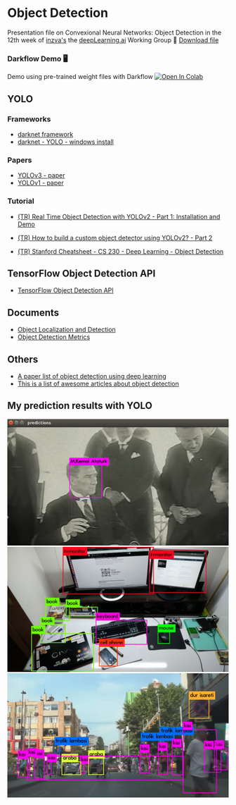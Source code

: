 
# Object Detection


Presentation file on Convexional Neural Networks: Object Detection in the 12th week of [inzva's](https://inzva.com/) the [deepLearning.ai](https://www.deeplearning.ai/) Working Group
:paperclip: [Download file](presentation.odp)


### Darkflow Demo 🖥️
Demo using pre-trained weight files with Darkflow
[![Open In Colab](https://colab.research.google.com/assets/colab-badge.svg)](https://colab.research.google.com/github/yavuzKomecoglu/Object-Detection/blob/master/DLTR_YOLOv2-Darkflow.ipynb)


## YOLO
### Frameworks
* [darknet framework](https://pjreddie.com/darknet/yolo/)
* [darknet - YOLO - windows install](https://github.com/AlexeyAB/darknet#how-to-compile-on-windows-using-vcpkg)


### Papers
* [YOLOv3 - paper](https://pjreddie.com/media/files/papers/YOLOv3.pdf)
* [YOLOv1 - paper](https://pjreddie.com/media/files/papers/yolo_1.pdf)

### Tutorial
* [(TR) Real Time Object Detection with YOLOv2 - Part 1: Installation and Demo](https://medium.com/deep-learning-turkiye/yolov2-ile-ger%C3%A7ek-zamanl%C4%B1-nesne-tespiti-b%C3%B6l%C3%BCm-1-kurulum-ve-demo-f3d0c72e4a28)

* [(TR) How to build a custom object detector using YOLOv2? - Part 2](https://medium.com/deep-learning-turkiye/yolov2-ile-kendi-%C3%B6zel-ki%C5%9Fi-yada-nesnemizin-alg%C4%B1lanmas%C4%B1n%C4%B1-nas%C4%B1l-sa%C4%9Flar%C4%B1z-b%C3%B6l%C3%BCm-2-c717f5231e46)

* [(TR) Stanford Cheatsheet - CS 230 - Deep Learning - Object Detection](https://stanford.edu/~shervine/l/tr/teaching/cs-230/cheatsheet-convolutional-neural-networks#object-detection)

## TensorFlow Object Detection API
* [TensorFlow Object Detection API](https://github.com/tensorflow/models/tree/master/research/object_detection)


## Documents
* [Object Localization and Detection](https://leonardoaraujosantos.gitbooks.io/artificial-inteligence/content/object_localization_and_detection.html)
* [Object Detection Metrics](https://github.com/rafaelpadilla/Object-Detection-Metrics)



## Others 
* [A paper list of object detection using deep learning](https://github.com/hoya012/deep_learning_object_detection)
* [This is a list of awesome articles about object detection](https://github.com/amusi/awesome-object-detection)


## My prediction results with YOLO
![YOLO_prediction1](/images/YOLO_prediction1.png)
![YOLO_prediction2](/images/YOLO_prediction2.jpeg)
![YOLO_prediction3](/images/YOLO_prediction3.png)
